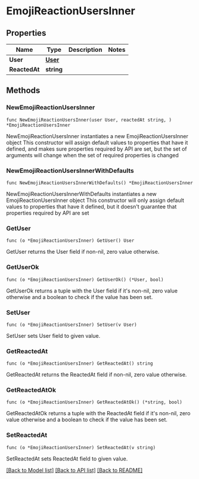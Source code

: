 # EmojiReactionUsersInner

## Properties

Name | Type | Description | Notes
------------ | ------------- | ------------- | -------------
**User** | [**User**](User.md) |  | 
**ReactedAt** | **string** |  | 

## Methods

### NewEmojiReactionUsersInner

`func NewEmojiReactionUsersInner(user User, reactedAt string, ) *EmojiReactionUsersInner`

NewEmojiReactionUsersInner instantiates a new EmojiReactionUsersInner object
This constructor will assign default values to properties that have it defined,
and makes sure properties required by API are set, but the set of arguments
will change when the set of required properties is changed

### NewEmojiReactionUsersInnerWithDefaults

`func NewEmojiReactionUsersInnerWithDefaults() *EmojiReactionUsersInner`

NewEmojiReactionUsersInnerWithDefaults instantiates a new EmojiReactionUsersInner object
This constructor will only assign default values to properties that have it defined,
but it doesn't guarantee that properties required by API are set

### GetUser

`func (o *EmojiReactionUsersInner) GetUser() User`

GetUser returns the User field if non-nil, zero value otherwise.

### GetUserOk

`func (o *EmojiReactionUsersInner) GetUserOk() (*User, bool)`

GetUserOk returns a tuple with the User field if it's non-nil, zero value otherwise
and a boolean to check if the value has been set.

### SetUser

`func (o *EmojiReactionUsersInner) SetUser(v User)`

SetUser sets User field to given value.


### GetReactedAt

`func (o *EmojiReactionUsersInner) GetReactedAt() string`

GetReactedAt returns the ReactedAt field if non-nil, zero value otherwise.

### GetReactedAtOk

`func (o *EmojiReactionUsersInner) GetReactedAtOk() (*string, bool)`

GetReactedAtOk returns a tuple with the ReactedAt field if it's non-nil, zero value otherwise
and a boolean to check if the value has been set.

### SetReactedAt

`func (o *EmojiReactionUsersInner) SetReactedAt(v string)`

SetReactedAt sets ReactedAt field to given value.



[[Back to Model list]](../README.md#documentation-for-models) [[Back to API list]](../README.md#documentation-for-api-endpoints) [[Back to README]](../README.md)



